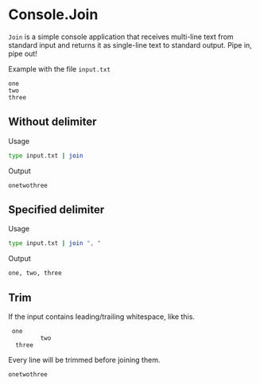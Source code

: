 # Console.Join

`Join` is a simple console application that receives multi-line text from standard input and returns it as single-line text to standard output. Pipe in, pipe out!

Example with the file `input.txt`
```
one
two
three
```
## Without delimiter
Usage
```bash
type input.txt | join
```

Output
```
onetwothree 
```

## Specified delimiter
Usage
```bash
type input.txt | join ", "
```

Output
```
one, two, three 
```

## Trim
If the input contains leading/trailing whitespace, like this.
```
 one
         two    
  three
```

Every line will be trimmed before joining them.
```
onetwothree 
```